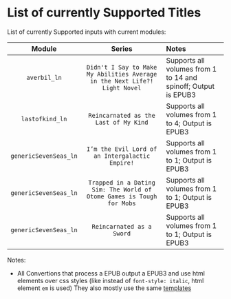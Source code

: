 # List of currently Supported Titles

List of currently Supported inputs with current modules:

|        Module         |                                   Series                                   | Notes                                                          |
| :-------------------: | :------------------------------------------------------------------------: | :------------------------------------------------------------- |
|     `averbil_ln`      | `Didn't I Say to Make My Abilities Average in the Next Life?! Light Novel` | Supports all volumes from 1 to 14 and spinoff; Output is EPUB3 |
|    `lastofkind_ln`    |                   `Reincarnated as the Last of My Kind`                    | Supports all volumes from 1 to 4; Output is EPUB3              |
| `genericSevenSeas_ln` |              `I’m the Evil Lord of an Intergalactic Empire!`               | Supports all volumes from 1 to 1; Output is EPUB3              |
| `genericSevenSeas_ln` |   `Trapped in a Dating Sim: The World of Otome Games is Tough for Mobs`    | Supports all volumes from 1 to 1; Output is EPUB3              |
| `genericSevenSeas_ln` |                         `Reincarnated as a Sword`                          | Supports all volumes from 1 to 1; Output is EPUB3              |

Notes:
- All Convertions that process a EPUB output a EPUB3 and use html elements over css styles (like instead of `font-style: italic`, html element `em` is used)
  They also mostly use the same [templates](./templates/)
